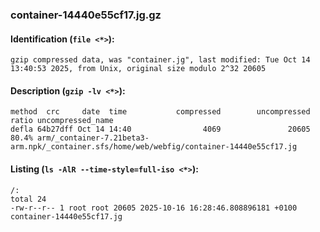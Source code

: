 ### container-14440e55cf17.jg.gz
#### Identification (`file <*>`):
```
gzip compressed data, was "container.jg", last modified: Tue Oct 14 13:40:53 2025, from Unix, original size modulo 2^32 20605
```
#### Description (`gzip -lv <*>`):
```
method  crc     date  time           compressed        uncompressed  ratio uncompressed_name
defla 64b27dff Oct 14 14:40                4069               20605  80.4% arm/_container-7.21beta3-arm.npk/_container.sfs/home/web/webfig/container-14440e55cf17.jg
```
#### Listing (`ls -AlR --time-style=full-iso <*>`):
```
/:
total 24
-rw-r--r-- 1 root root 20605 2025-10-16 16:28:46.808896181 +0100 container-14440e55cf17.jg
```


